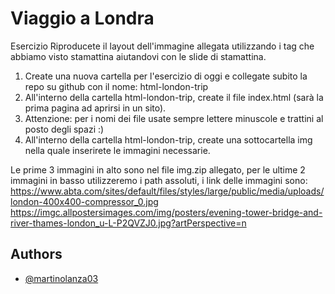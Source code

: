 
# Viaggio a Londra

Esercizio
Riproducete il layout dell'immagine allegata utilizzando i tag che abbiamo visto stamattina aiutandovi con le slide di stamattina.
1. Create una nuova cartella per l'esercizio di oggi e collegate subito la repo su github con il nome: html-london-trip
2. All'interno della cartella html-london-trip, create il file index.html (sarà la prima pagina ad aprirsi in un sito).
3. Attenzione: per i nomi dei file usate sempre lettere minuscole e trattini al posto degli spazi :)
4. All'interno della cartella html-london-trip, create una sottocartella img nella quale inserirete le immagini necessarie.

Le prime 3 immagini in alto sono nel file img.zip allegato, per le ultime 2 immagini in basso utilizzeremo i path assoluti, i link delle immagini sono:
https://www.abta.com/sites/default/files/styles/large/public/media/uploads/london-400x400-compressor_0.jpg
https://imgc.allpostersimages.com/img/posters/evening-tower-bridge-and-river-thames-london_u-L-P2QVZJ0.jpg?artPerspective=n


## Authors

- [@martinolanza03](https://github.com/martinolanza03)


